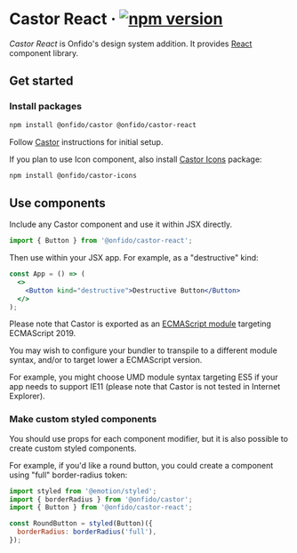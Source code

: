 # Castor React &middot; [![npm version](https://img.shields.io/npm/v/@onfido/castor-react.svg?style=flat-square)](https://www.npmjs.com/package/@onfido/castor-react)

_Castor React_ is Onfido's design system addition. It provides [React](https://reactjs.org/) component library.

## Get started

### Install packages

```sh
npm install @onfido/castor @onfido/castor-react
```

Follow [Castor](https://github.com/onfido/castor) instructions for initial setup.

If you plan to use Icon component, also install [Castor Icons](https://github.com/onfido/castor-icons) package:

```sh
npm install @onfido/castor-icons
```

## Use components

Include any Castor component and use it within JSX directly.

```js
import { Button } from '@onfido/castor-react';
```

Then use within your JSX app. For example, as a "destructive" kind:

```jsx
const App = () => (
  <>
    <Button kind="destructive">Destructive Button</Button>
  </>
);
```

Please note that Castor is exported as an [ECMAScript module](https://developer.mozilla.org/en-US/docs/Web/JavaScript/Guide/Modules) targeting ECMAScript 2019.

You may wish to configure your bundler to transpile to a different module syntax, and/or to target lower a ECMAScript version.

For example, you might choose UMD module syntax targeting ES5 if your app needs to support IE11 (please note that Castor is not tested in Internet Explorer).

### Make custom styled components

You should use props for each component modifier, but it is also possible to create custom styled components.

For example, if you'd like a round button, you could create a component using "full" border-radius token:

```jsx
import styled from '@emotion/styled';
import { borderRadius } from '@onfido/castor';
import { Button } from '@onfido/castor-react';

const RoundButton = styled(Button)({
  borderRadius: borderRadius('full'),
});
```
